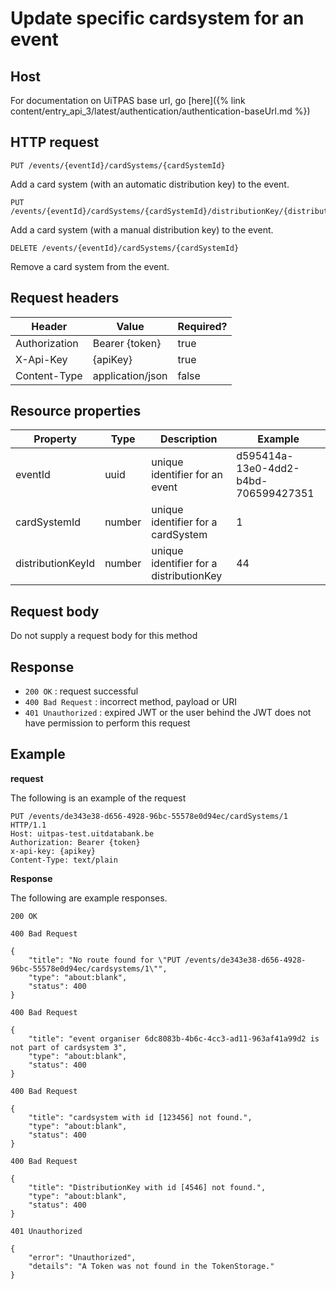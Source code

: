 ---
---

# Update specific cardsystem for an event

## Host

 For documentation on UiTPAS base url, go [here]({% link content/entry_api_3/latest/authentication/authentication-baseUrl.md %})

## HTTP request

```
PUT /events/{eventId}/cardSystems/{cardSystemId}
```
Add a card system (with an automatic distribution key) to the event.

```
PUT /events/{eventId}/cardSystems/{cardSystemId}/distributionKey/{distributionKeyId}
```
Add a card system (with a manual distribution key) to the event.

```
DELETE /events/{eventId}/cardSystems/{cardSystemId}
```
Remove a card system from the event.

## Request headers

| Header        | Value            | Required? |
| ------------- | ---------------- | --------- |
| Authorization | Bearer {token}   | true      |
| X-Api-Key     | {apiKey}         | true      |
| Content-Type  | application/json | false     |

## Resource properties

| Property | Type | Description | Example |
|--|--|--|--|
| eventId | uuid | unique identifier for an event | d595414a-13e0-4dd2-b4bd-706599427351 |
| cardSystemId | number | unique identifier for a cardSystem | 1 |
| distributionKeyId | number | unique identifier for a distributionKey | 44 |

## Request body

Do not supply a request body for this method

## Response

* `200 OK` : request successful
* `400 Bad Request` : incorrect method, payload or URI
* `401 Unauthorized` : expired JWT or the user behind the JWT does not have permission to perform this request

## Example

**request**

The following is an example of the request

```
PUT /events/de343e38-d656-4928-96bc-55578e0d94ec/cardSystems/1 HTTP/1.1
Host: uitpas-test.uitdatabank.be
Authorization: Bearer {token}
x-api-key: {apikey}
Content-Type: text/plain
```

**Response**

The following are example responses.

```
200 OK
```

```
400 Bad Request

{
    "title": "No route found for \"PUT /events/de343e38-d656-4928-96bc-55578e0d94ec/cardsystems/1\"",
    "type": "about:blank",
    "status": 400
}
```

```
400 Bad Request

{
    "title": "event organiser 6dc8083b-4b6c-4cc3-ad11-963af41a99d2 is not part of cardsystem 3",
    "type": "about:blank",
    "status": 400
}
```

```
400 Bad Request

{
    "title": "cardsystem with id [123456] not found.",
    "type": "about:blank",
    "status": 400
}
```
```
400 Bad Request

{
    "title": "DistributionKey with id [4546] not found.",
    "type": "about:blank",
    "status": 400
}
```

```
401 Unauthorized

{
    "error": "Unauthorized",
    "details": "A Token was not found in the TokenStorage."
}
```
